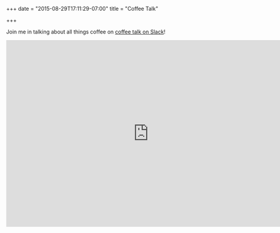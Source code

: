 +++
date = "2015-08-29T17:11:29-07:00"
title = "Coffee Talk"

+++

Join me in talking about all things coffee on [coffee talk on Slack](https://talkcoffee.slack.com)!

<iframe src="https://docs.google.com/forms/d/1T-PQ3f8LjaqAKBYXwA958yrUMYnTW5HfiPNFLPVjqac/viewform?embedded=true" width="760" height="500" frameborder="0" marginheight="0" marginwidth="0">Loading...</iframe>
